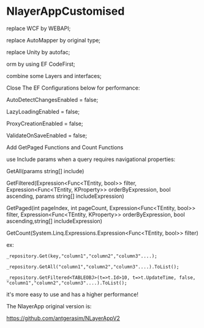 # NlayerAppCustomised
replace WCF by WEBAPI;

replace AutoMapper by original type;

replace Unity by autofac;

orm by using EF CodeFirst;

combine some Layers and interfaces;

Close The EF Configurations below for performance:

AutoDetectChangesEnabled = false;

LazyLoadingEnabled = false;

ProxyCreationEnabled = false;

ValidateOnSaveEnabled = false;

Add GetPaged Functions and Count Functions


use Include params when a query requires navigational properties:

GetAll(params string[] include)

GetFiltered<KProperty>(Expression<Func<TEntity, bool>> filter, Expression<Func<TEntity, KProperty>> orderByExpression, bool ascending, params string[] includeExpression)

GetPaged<KProperty>(int pageIndex, int pageCount, Expression<Func<TEntity, bool>> filter,  Expression<Func<TEntity, KProperty>> orderByExpression, bool ascending,string[] includeExpression)

GetCount(System.Linq.Expressions.Expression<Func<TEntity, bool>> filter)

ex:

	_repository.Get(key,"column1","column2","column3"....);
        
	_repository.GetAll("column1","column2","column3"....).ToList();
        
	_repository.GetFiltered<TABLEOBJ>(t=>t.Id>10, t=>t.UpdateTime, false, "column1","column2","column3"....).ToList();

it's more easy to use and has a higher performance!

The NlayerApp original version is:

https://github.com/antgerasim/NLayerAppV2
